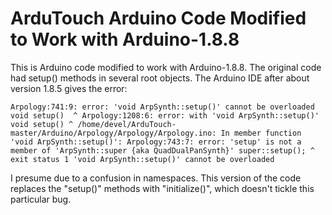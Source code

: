# ArduTouch Arduino Code Modified to Work with Arduino-1.8.8

This is Arduino code modified to work with Arduino-1.8.8.  The original code had setup() methods in several root objects.
The Arduino IDE after about version 1.8.5 gives the error:

`
Arpology:741:9: error: 'void ArpSynth::setup()' cannot be overloaded
    void setup() 
         ^
Arpology:1208:6: error: with 'void ArpSynth::setup()'
 void setup()
      ^
/home/devel/ArduTouch-master/Arduino/Arpology/Arpology/Arpology.ino: In member function 'void ArpSynth::setup()':
Arpology:743:7: error: 'setup' is not a member of 'ArpSynth::super {aka QuadDualPanSynth}'
       super::setup();
       ^
exit status 1
'void ArpSynth::setup()' cannot be overloaded
`

I presume due to a confusion in namespaces.  This version of the code replaces the "setup()" methods with 
"initialize()", which doesn't tickle this particular bug.

